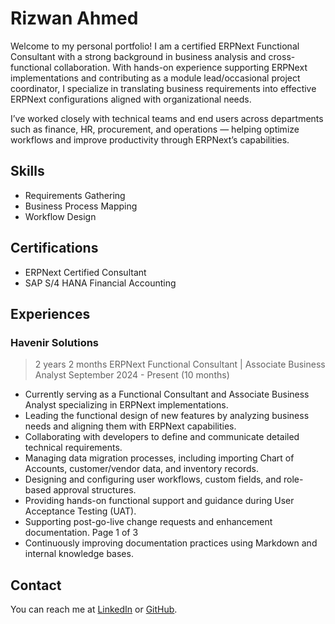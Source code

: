# Rizwan Ahmed
Welcome to my personal portfolio! I am a certified ERPNext Functional Consultant with a strong background in business analysis and cross-functional collaboration. With hands-on experience supporting ERPNext implementations and contributing as a module lead/occasional project coordinator, I specialize in translating business requirements into effective ERPNext configurations aligned with organizational needs.

I’ve worked closely with technical teams and end users across departments such as finance, HR, procurement, and operations — helping optimize workflows and improve productivity through ERPNext’s capabilities.

## Skills
- Requirements Gathering
- Business Process Mapping
- Workflow Design

## Certifications
- ERPNext Certified Consultant
- SAP S/4 HANA Financial Accounting

## Experiences
### Havenir Solutions
> 2 years 2 months
> ERPNext Functional Consultant | Associate Business Analyst
> September 2024 - Present (10 months)
- Currently serving as a Functional Consultant and Associate Business Analyst
specializing in ERPNext implementations.
- Leading the functional design of new features by analyzing business needs
and aligning them with ERPNext capabilities.
- Collaborating with developers to define and communicate detailed technical
requirements.
- Managing data migration processes, including importing Chart of Accounts,
customer/vendor data, and inventory records.
- Designing and configuring user workflows, custom fields, and role-based
approval structures.
- Providing hands-on functional support and guidance during User Acceptance
Testing (UAT).
- Supporting post-go-live change requests and enhancement documentation.
Page 1 of 3
- Continuously improving documentation practices using Markdown and
internal knowledge bases.

## Contact
You can reach me at [LinkedIn](https://www.linkedin.com/in/r-ahmed/) or [GitHub](https://github.com/rahmed-dev).
